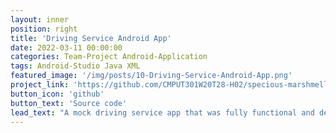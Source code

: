```yaml
---
layout: inner
position: right
title: 'Driving Service Android App'
date: 2022-03-11 00:00:00
categories: Team-Project Android-Application
tags: Android-Studio Java XML
featured_image: '/img/posts/10-Driving-Service-Android-App.png'
project_link: 'https://github.com/CMPUT301W20T28-H02/specious-marshmellow'
button_icon: 'github'
button_text: 'Source code'
lead_text: "A mock driving service app that was fully functional and developed by a student team. Drivers and users could connect with one another via an internet connection and see each other's geographical locations using Google Maps' API. The app was able to update in near full time, giving users an accurate reading of both parties at all times. Users could upload profile pictures that were stored on the Firebase Real-time Database and that could be seen by other users of the app."
---
```

